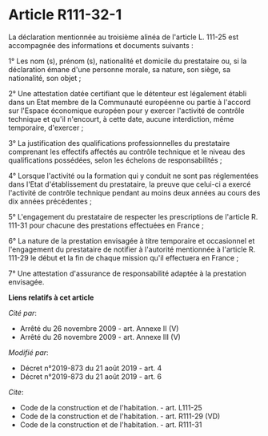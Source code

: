 # Article R111-32-1

La déclaration mentionnée au troisième alinéa de l'article L. 111-25 est accompagnée des informations et documents suivants :

1° Les nom (s), prénom (s), nationalité et domicile du prestataire ou, si la déclaration émane d'une personne morale, sa
nature, son siège, sa nationalité, son objet ;

2° Une attestation datée certifiant que le détenteur est légalement établi dans un Etat membre de la Communauté européenne ou
partie à l'accord sur l'Espace économique européen pour y exercer l'activité de contrôle technique et qu'il n'encourt, à
cette date, aucune interdiction, même temporaire, d'exercer ;

3° La justification des qualifications professionnelles du prestataire comprenant les effectifs affectés au contrôle
technique et le niveau des qualifications possédées, selon les échelons de responsabilités ;

4° Lorsque l'activité ou la formation qui y conduit ne sont pas réglementées dans l'Etat d'établissement du prestataire, la
preuve que celui-ci a exercé l'activité de contrôle technique pendant au moins deux années au cours des dix années
précédentes ;

5° L'engagement du prestataire de respecter les prescriptions de l'article R. 111-31 pour chacune des prestations effectuées
en France ;

6° La nature de la prestation envisagée à titre temporaire et occasionnel et l'engagement du prestataire de notifier à
l'autorité mentionnée à l'article R. 111-29 le début et la fin de chaque mission qu'il effectuera en France ;

7° Une attestation d'assurance de responsabilité adaptée à la prestation envisagée.

**Liens relatifs à cet article**

_Cité par_:

  - Arrêté du 26 novembre 2009 - art. Annexe II (V)
  - Arrêté du 26 novembre 2009 - art. Annexe III (V)

_Modifié par_:

  - Décret n°2019-873 du 21 août 2019 - art. 4
  - Décret n°2019-873 du 21 août 2019 - art. 6

_Cite_:

  - Code de la construction et de l'habitation. - art. L111-25
  - Code de la construction et de l'habitation. - art. R111-29 (VD)
  - Code de la construction et de l'habitation. - art. R111-31
